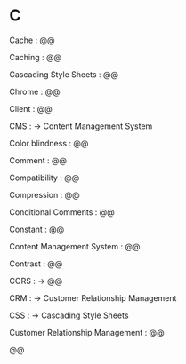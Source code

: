 # C

Cache
: @@

Caching
: @@

Cascading Style Sheets
: @@

Chrome
: @@

Client
: @@

CMS
: → Content Management System

Color blindness
: @@

Comment
: @@

Compatibility
: @@

Compression
: @@

Conditional Comments
: @@

Constant
: @@

Content Management System
: @@

Contrast
: @@

CORS
: → @@

CRM
: → Customer Relationship Management

CSS
: → Cascading Style Sheets

Customer Relationship Management
: @@

@@